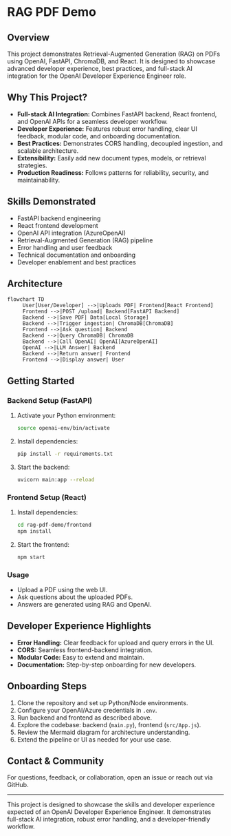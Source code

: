 
# RAG PDF Demo

## Overview
This project demonstrates Retrieval-Augmented Generation (RAG) on PDFs using OpenAI, FastAPI, ChromaDB, and React. It is designed to showcase advanced developer experience, best practices, and full-stack AI integration for the OpenAI Developer Experience Engineer role.

## Why This Project?
- **Full-stack AI Integration:** Combines FastAPI backend, React frontend, and OpenAI APIs for a seamless developer workflow.
- **Developer Experience:** Features robust error handling, clear UI feedback, modular code, and onboarding documentation.
- **Best Practices:** Demonstrates CORS handling, decoupled ingestion, and scalable architecture.
- **Extensibility:** Easily add new document types, models, or retrieval strategies.
- **Production Readiness:** Follows patterns for reliability, security, and maintainability.

## Skills Demonstrated
- FastAPI backend engineering
- React frontend development
- OpenAI API integration (AzureOpenAI)
- Retrieval-Augmented Generation (RAG) pipeline
- Error handling and user feedback
- Technical documentation and onboarding
- Developer enablement and best practices

## Architecture
```mermaid
flowchart TD
	 User[User/Developer] -->|Uploads PDF| Frontend[React Frontend]
	 Frontend -->|POST /upload| Backend[FastAPI Backend]
	 Backend -->|Save PDF| Data[Local Storage]
	 Backend -->|Trigger ingestion| ChromaDB[ChromaDB]
	 Frontend -->|Ask question| Backend
	 Backend -->|Query ChromaDB| ChromaDB
	 Backend -->|Call OpenAI| OpenAI[AzureOpenAI]
	 OpenAI -->|LLM Answer| Backend
	 Backend -->|Return answer| Frontend
	 Frontend -->|Display answer| User
```

## Getting Started

### Backend Setup (FastAPI)
1. Activate your Python environment:
	```sh
	source openai-env/bin/activate
	```
2. Install dependencies:
	```sh
	pip install -r requirements.txt
	```
3. Start the backend:
	```sh
	uvicorn main:app --reload
	```

### Frontend Setup (React)
1. Install dependencies:
	```sh
	cd rag-pdf-demo/frontend
	npm install
	```
2. Start the frontend:
	```sh
	npm start
	```

### Usage
- Upload a PDF using the web UI.
- Ask questions about the uploaded PDFs.
- Answers are generated using RAG and OpenAI.

## Developer Experience Highlights
- **Error Handling:** Clear feedback for upload and query errors in the UI.
- **CORS:** Seamless frontend-backend integration.
- **Modular Code:** Easy to extend and maintain.
- **Documentation:** Step-by-step onboarding for new developers.

## Onboarding Steps
1. Clone the repository and set up Python/Node environments.
2. Configure your OpenAI/Azure credentials in `.env`.
3. Run backend and frontend as described above.
4. Explore the codebase: backend (`main.py`), frontend (`src/App.js`).
5. Review the Mermaid diagram for architecture understanding.
6. Extend the pipeline or UI as needed for your use case.

## Contact & Community
For questions, feedback, or collaboration, open an issue or reach out via GitHub.

---
This project is designed to showcase the skills and developer experience expected of an OpenAI Developer Experience Engineer. It demonstrates full-stack AI integration, robust error handling, and a developer-friendly workflow.